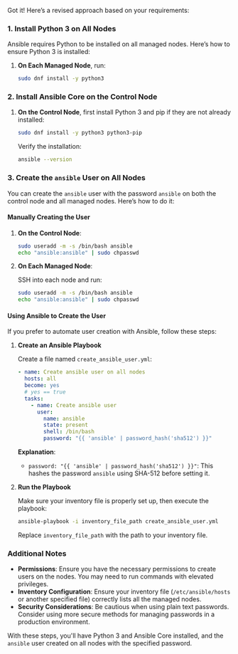 Got it! Here’s a revised approach based on your requirements:

### 1. Install Python 3 on All Nodes

Ansible requires Python to be installed on all managed nodes. Here’s how to ensure Python 3 is installed:

1. **On Each Managed Node**, run:

   ```bash
   sudo dnf install -y python3
   ```

### 2. Install Ansible Core on the Control Node

1. **On the Control Node**, first install Python 3 and pip if they are not already installed:

   ```bash
   sudo dnf install -y python3 python3-pip
   ```

   Verify the installation:

   ```bash
   ansible --version
   ```

### 3. Create the `ansible` User on All Nodes

You can create the `ansible` user with the password `ansible` on both the control node and all managed nodes. Here’s how to do it:

#### **Manually Creating the User**

1. **On the Control Node**:

   ```bash
   sudo useradd -m -s /bin/bash ansible
   echo "ansible:ansible" | sudo chpasswd
   ```

2. **On Each Managed Node**:

   SSH into each node and run:

   ```bash
   sudo useradd -m -s /bin/bash ansible
   echo "ansible:ansible" | sudo chpasswd
   ```

#### **Using Ansible to Create the User**

If you prefer to automate user creation with Ansible, follow these steps:

1. **Create an Ansible Playbook**

   Create a file named `create_ansible_user.yml`:

   ```yaml
   - name: Create ansible user on all nodes
     hosts: all
     become: yes
     # yes == true
     tasks:
       - name: Create ansible user
         user:
           name: ansible
           state: present
           shell: /bin/bash
           password: "{{ 'ansible' | password_hash('sha512') }}"
   ```

   **Explanation**:
   - `password: "{{ 'ansible' | password_hash('sha512') }}"`: This hashes the password `ansible` using SHA-512 before setting it.

2. **Run the Playbook**

   Make sure your inventory file is properly set up, then execute the playbook:

   ```bash
   ansible-playbook -i inventory_file_path create_ansible_user.yml
   ```

   Replace `inventory_file_path` with the path to your inventory file.

### Additional Notes

- **Permissions**: Ensure you have the necessary permissions to create users on the nodes. You may need to run commands with elevated privileges.
- **Inventory Configuration**: Ensure your inventory file (`/etc/ansible/hosts` or another specified file) correctly lists all the managed nodes.
- **Security Considerations**: Be cautious when using plain text passwords. Consider using more secure methods for managing passwords in a production environment.

With these steps, you'll have Python 3 and Ansible Core installed, and the `ansible` user created on all nodes with the specified password.